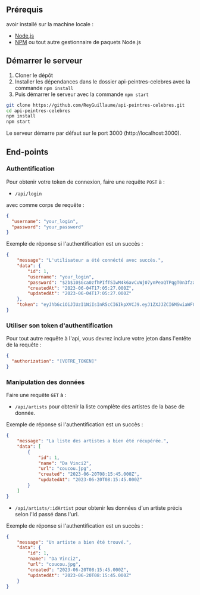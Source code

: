 
## Prérequis 

avoir installé sur la machine locale :
* [Node.js](https://nodejs.org/)
* [NPM](https://npmjs.org/) ou tout autre gestionnaire de paquets Node.js


## Démarrer le serveur 

1. Cloner le dépôt
2. Installer les dépendances dans le dossier api-peintres-celebres avec la commande `npm install`
3. Puis démarrer le serveur avec la commande `npm start` 

```bash
git clone https://github.com/ReyGuillaume/api-peintres-celebres.git
cd api-peintres-celebres
npm install
npm start
```

Le serveur démarre par défaut sur le port 3000 (http://localhost:3000).

## End-points

### Authentification

Pour obtenir votre token de connexion, faire une requête `POST` à :

* `/api/login`

avec comme corps de requête :

```json
{
  "username": "your_login",
  "password": "your_password"
}
```

Exemple de réponse si l'authentification est un succès :

```json
{
	"message": "L'utilisateur a été connécté avec succès.",
	"data": {
		"id": 1,
		"username": "your_login",
		"password": "$2b$10$Gca0zfhPIfTSIwM4k6avCuWj07ynPeaQTPqgT0n3fzx8UILCMETwa",
		"createdAt": "2023-06-04T17:05:27.000Z",
		"updatedAt": "2023-06-04T17:05:27.000Z"
	},
	"token": "eyJhbGciOiJIUzI1NiIsInR5cCI6IkpXVCJ9.eyJ1ZXJJZCI6MSwiaWF0IjoxNjg1ODk5OTE4LCJleHAiOjE2ODU5ODYzMTh9.mhjQYe1BpZcVZXYmyPilVVP4NQIvXhTYk64vAcCh8eE"
}
```

### Utiliser son token d'authentification

Pour tout autre requête à l'api, vous devrez inclure votre jeton dans l'entête de la requête :

```json
{
  "authorization": "[VOTRE_TOKEN]"
}
```

### Manipulation des données

Faire une requête `GET` à :

* `/api/artists` pour obtenir la liste complète des artistes de la base de donnée.

Exemple de réponse si l'authentification est un succès :

```json
{
	"message": "La liste des artistes a bien été récupérée.",
	"data": [
		{
			"id": 1,
			"name": "Da Vinci2",
			"url": "coucou.jpg",
			"created": "2023-06-20T08:15:45.000Z",
			"updatedAt": "2023-06-20T08:15:45.000Z"
		}
	]
}
```

* `/api/artists/:idArtist` pour obtenir les données d'un artiste précis selon l'id passé dans l'url.

Exemple de réponse si l'authentification est un succès :

```json
{
	"message": "Un artiste a bien été trouvé.",
	"data": {
		"id": 1,
		"name": "Da Vinci2",
		"url": "coucou.jpg",
		"created": "2023-06-20T08:15:45.000Z",
		"updatedAt": "2023-06-20T08:15:45.000Z"
	}
}

```
